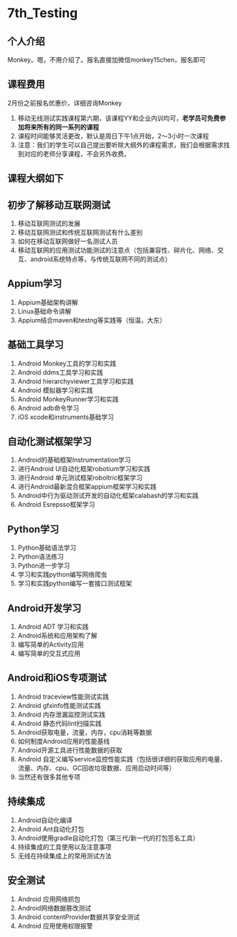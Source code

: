 # 7th_Testing

个人介绍
---
Monkey。嗯，不用介绍了。报名直接加微信monkey15chen，报名即可

课程费用
---
2月份之前报名优惠价，详细咨询Monkey

1. 移动无线测试实践课程第六期，该课程YY和企业内训均可，**老学员可免费参加将来所有的同一系列的课程**
2. 课程时间能够灵活更改，默认是周日下午1点开始，2～3小时一次课程
3. 注意：我们的学生可以自己提出要听除大纲外的课程需求，我们会根据需求找到对应的老师分享课程，不会另外收费。



课程大纲如下
---

初步了解移动互联网测试
---
1. 移动互联网测试的发展
2. 移动互联网测试和传统互联网测试有什么差别
3. 如何在移动互联网做好一名测试人员
4. 移动互联网的应用测试功能测试的注意点（包括兼容性、碎片化、网络、交互、android系统特点等，与传统互联网不同的测试点）

Appium学习
---
1. Appium基础架构讲解
2. Linux基础命令讲解
3. Appium结合maven和testng等实践等（恒温，大东）

基础工具学习 
---
1. Android Monkey工具的学习和实践
2. Android ddms工具学习和实践
3. Android hierarchyviewer工具学习和实践
4. Android 模拟器学习和实践
5. Android MonkeyRunner学习和实践
6. Android adb命令学习
7. iOS xcode和instruments基础学习

自动化测试框架学习
---
1. Android的基础框架Instrumentation学习
2. 进行Android UI自动化框架robotium学习和实践
3. 进行Android 单元测试框架roboltric框架学习
4. 进行Android最新混合框架appium框架学习和实践
5. Android中行为驱动测试开发的自动化框架calabash的学习和实践
6. Android Esrepsso框架学习

Python学习
---
1. Python基础语法学习
2. Python语法练习
3. Python进一步学习
4. 学习和实践python编写网络爬虫
5. 学习和实践python编写一套接口测试框架

Android开发学习
---
1. Android ADT 学习和实践
2. Android系统和应用架构了解
3. 编写简单的Activity应用
4. 编写简单的交互式应用

Android和iOS专项测试
---
1. Android traceview性能测试实践
2. Android gfxinfo性能测试实践
3. Android 内存泄漏监控测试实践
4. Android 静态代码lint扫描实践
5. Android获取电量，流量，内存，cpu消耗等数据
6. 如何制度Android应用的性能基线
7. Android开源工具进行性能数据的获取
8. Android 自定义编写service监控性能实践（包括很详细的获取应用的电量、流量、内存、cpu、GC回收垃圾数据、应用启动时间等）
9. 当然还有很多其他专项

持续集成
---
1. Android自动化编译
2. Android Ant自动化打包
3. Android使用gradle自动化打包（第三代/新一代的打包签名工具）
4. 持续集成的工具使用以及注意事项
5. 无线在持续集成上的常用测试方法

安全测试
---
1. Android 应用网络抓包
2. Android网络数据篡改测试
3. Android contentProvider数据共享安全测试
4. Android 应用使用权限报警
